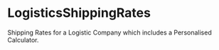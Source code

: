 # LogisticsShippingRates
Shipping Rates for a Logistic Company which includes a Personalised Calculator.
